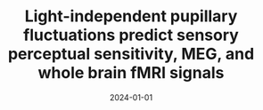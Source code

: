 ---
title: "Light-independent pupillary fluctuations predict sensory perceptual sensitivity, MEG, and whole brain fMRI signals"
project_id: consciousness # needs to match ID from associated project MD exactly
date: 2024-01-01
conference_id: "2024_ASSC"
presenters: # needs to match author ID from associated authors exactly
    - tori_gobo
summary:
file: "/assets/presentations/ASSC_Presentation_Gobo.pdf"
file_name: "ASSC_Presentation_Gobo.pdf"
layout: presentation
---